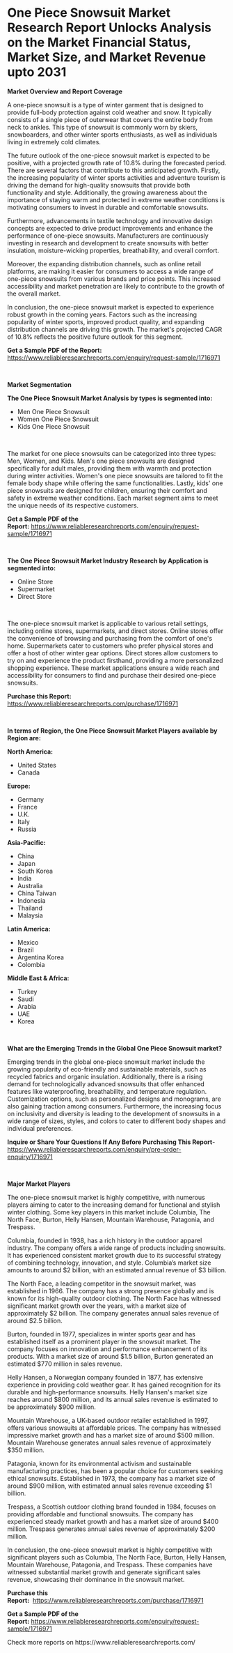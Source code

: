 <p><h1>One Piece Snowsuit Market Research Report Unlocks Analysis on the Market Financial Status, Market Size, and Market Revenue upto 2031</h1></p><p><strong>Market Overview and Report Coverage</strong></p>
<p><p>A one-piece snowsuit is a type of winter garment that is designed to provide full-body protection against cold weather and snow. It typically consists of a single piece of outerwear that covers the entire body from neck to ankles. This type of snowsuit is commonly worn by skiers, snowboarders, and other winter sports enthusiasts, as well as individuals living in extremely cold climates.</p><p>The future outlook of the one-piece snowsuit market is expected to be positive, with a projected growth rate of 10.8% during the forecasted period. There are several factors that contribute to this anticipated growth. Firstly, the increasing popularity of winter sports activities and adventure tourism is driving the demand for high-quality snowsuits that provide both functionality and style. Additionally, the growing awareness about the importance of staying warm and protected in extreme weather conditions is motivating consumers to invest in durable and comfortable snowsuits.</p><p>Furthermore, advancements in textile technology and innovative design concepts are expected to drive product improvements and enhance the performance of one-piece snowsuits. Manufacturers are continuously investing in research and development to create snowsuits with better insulation, moisture-wicking properties, breathability, and overall comfort.</p><p>Moreover, the expanding distribution channels, such as online retail platforms, are making it easier for consumers to access a wide range of one-piece snowsuits from various brands and price points. This increased accessibility and market penetration are likely to contribute to the growth of the overall market.</p><p>In conclusion, the one-piece snowsuit market is expected to experience robust growth in the coming years. Factors such as the increasing popularity of winter sports, improved product quality, and expanding distribution channels are driving this growth. The market's projected CAGR of 10.8% reflects the positive future outlook for this segment.</p></p>
<p><strong>Get a Sample PDF of the Report:</strong> <a href="https://www.reliableresearchreports.com/enquiry/request-sample/1716971">https://www.reliableresearchreports.com/enquiry/request-sample/1716971</a></p>
<p>&nbsp;</p>
<p><strong>Market Segmentation</strong></p>
<p><strong>The One Piece Snowsuit Market Analysis by types is segmented into:</strong></p>
<p><ul><li>Men One Piece Snowsuit</li><li>Women One Piece Snowsuit</li><li>Kids One Piece Snowsuit</li></ul></p>
<p>&nbsp;</p>
<p><p>The market for one piece snowsuits can be categorized into three types: Men, Women, and Kids. Men's one piece snowsuits are designed specifically for adult males, providing them with warmth and protection during winter activities. Women's one piece snowsuits are tailored to fit the female body shape while offering the same functionalities. Lastly, kids' one piece snowsuits are designed for children, ensuring their comfort and safety in extreme weather conditions. Each market segment aims to meet the unique needs of its respective customers.</p></p>
<p><strong>Get a Sample PDF of the Report:</strong>&nbsp;<a href="https://www.reliableresearchreports.com/enquiry/request-sample/1716971">https://www.reliableresearchreports.com/enquiry/request-sample/1716971</a></p>
<p>&nbsp;</p>
<p><strong>The One Piece Snowsuit Market Industry Research by Application is segmented into:</strong></p>
<p><ul><li>Online Store</li><li>Supermarket</li><li>Direct Store</li></ul></p>
<p>&nbsp;</p>
<p><p>The one-piece snowsuit market is applicable to various retail settings, including online stores, supermarkets, and direct stores. Online stores offer the convenience of browsing and purchasing from the comfort of one's home. Supermarkets cater to customers who prefer physical stores and offer a host of other winter gear options. Direct stores allow customers to try on and experience the product firsthand, providing a more personalized shopping experience. These market applications ensure a wide reach and accessibility for consumers to find and purchase their desired one-piece snowsuits.</p></p>
<p><strong>Purchase this Report:</strong>&nbsp; <a href="https://www.reliableresearchreports.com/purchase/1716971">https://www.reliableresearchreports.com/purchase/1716971</a></p>
<p>&nbsp;</p>
<p><strong>In terms of Region, the One Piece Snowsuit Market Players available by Region are:</strong></p>
<p>
    <p> <strong> North America: </strong>
        <ul>
            <li>United States</li>
            <li>Canada</li>
        </ul>
        </p> 
    <p> <strong> Europe: </strong>
        <ul>
            <li>Germany</li>
            <li>France</li>
            <li>U.K.</li>
            <li>Italy</li>
            <li>Russia</li>
        </ul>
        </p> 
    <p> <strong> Asia-Pacific: </strong>
        <ul>
            <li>China</li>
            <li>Japan</li>
            <li>South Korea</li>
            <li>India</li>
            <li>Australia</li>
            <li>China Taiwan</li>
            <li>Indonesia</li>
            <li>Thailand</li>
            <li>Malaysia</li>
        </ul>
        </p> 
    <p> <strong> Latin America: </strong>
        <ul>
            <li>Mexico</li>
            <li>Brazil</li>
            <li>Argentina Korea</li>
            <li>Colombia</li>
        </ul>
        </p> 
    <p> <strong> Middle East & Africa: </strong>
        <ul>
            <li>Turkey</li>
            <li>Saudi</li>
            <li>Arabia</li>
            <li>UAE</li>
            <li>Korea</li>
        </ul>
    </p>
    </p>
<p>&nbsp;</p>
<p><strong>What are the Emerging Trends in the Global One Piece Snowsuit market?</strong></p>
<p><p>Emerging trends in the global one-piece snowsuit market include the growing popularity of eco-friendly and sustainable materials, such as recycled fabrics and organic insulation. Additionally, there is a rising demand for technologically advanced snowsuits that offer enhanced features like waterproofing, breathability, and temperature regulation. Customization options, such as personalized designs and monograms, are also gaining traction among consumers. Furthermore, the increasing focus on inclusivity and diversity is leading to the development of snowsuits in a wide range of sizes, styles, and colors to cater to different body shapes and individual preferences.</p></p>
<p><strong>Inquire or Share Your Questions If Any Before Purchasing This Report</strong>- <a href="https://www.reliableresearchreports.com/enquiry/pre-order-enquiry/1716971">https://www.reliableresearchreports.com/enquiry/pre-order-enquiry/1716971</a></p>
<p>&nbsp;</p>
<p><strong>Major Market Players</strong></p>
<p><p>The one-piece snowsuit market is highly competitive, with numerous players aiming to cater to the increasing demand for functional and stylish winter clothing. Some key players in this market include Columbia, The North Face, Burton, Helly Hansen, Mountain Warehouse, Patagonia, and Trespass.</p><p>Columbia, founded in 1938, has a rich history in the outdoor apparel industry. The company offers a wide range of products including snowsuits. It has experienced consistent market growth due to its successful strategy of combining technology, innovation, and style. Columbia’s market size amounts to around $2 billion, with an estimated annual revenue of $3 billion.</p><p>The North Face, a leading competitor in the snowsuit market, was established in 1966. The company has a strong presence globally and is known for its high-quality outdoor clothing. The North Face has witnessed significant market growth over the years, with a market size of approximately $2 billion. The company generates annual sales revenue of around $2.5 billion.</p><p>Burton, founded in 1977, specializes in winter sports gear and has established itself as a prominent player in the snowsuit market. The company focuses on innovation and performance enhancement of its products. With a market size of around $1.5 billion, Burton generated an estimated $770 million in sales revenue.</p><p>Helly Hansen, a Norwegian company founded in 1877, has extensive experience in providing cold weather gear. It has gained recognition for its durable and high-performance snowsuits. Helly Hansen's market size reaches around $800 million, and its annual sales revenue is estimated to be approximately $900 million.</p><p>Mountain Warehouse, a UK-based outdoor retailer established in 1997, offers various snowsuits at affordable prices. The company has witnessed impressive market growth and has a market size of around $500 million. Mountain Warehouse generates annual sales revenue of approximately $350 million.</p><p>Patagonia, known for its environmental activism and sustainable manufacturing practices, has been a popular choice for customers seeking ethical snowsuits. Established in 1973, the company has a market size of around $900 million, with estimated annual sales revenue exceeding $1 billion.</p><p>Trespass, a Scottish outdoor clothing brand founded in 1984, focuses on providing affordable and functional snowsuits. The company has experienced steady market growth and has a market size of around $400 million. Trespass generates annual sales revenue of approximately $200 million.</p><p>In conclusion, the one-piece snowsuit market is highly competitive with significant players such as Columbia, The North Face, Burton, Helly Hansen, Mountain Warehouse, Patagonia, and Trespass. These companies have witnessed substantial market growth and generate significant sales revenue, showcasing their dominance in the snowsuit market.</p></p>
<p><strong>Purchase this Report:</strong>&nbsp;&nbsp;<a href="https://www.reliableresearchreports.com/purchase/1716971">https://www.reliableresearchreports.com/purchase/1716971</a></p>
<p></p>
<p><strong>Get a Sample PDF of the Report:</strong>&nbsp;<a href="https://www.reliableresearchreports.com/enquiry/request-sample/1716971">https://www.reliableresearchreports.com/enquiry/request-sample/1716971</a></p>
<p>Check more reports on https://www.reliableresearchreports.com/</p>